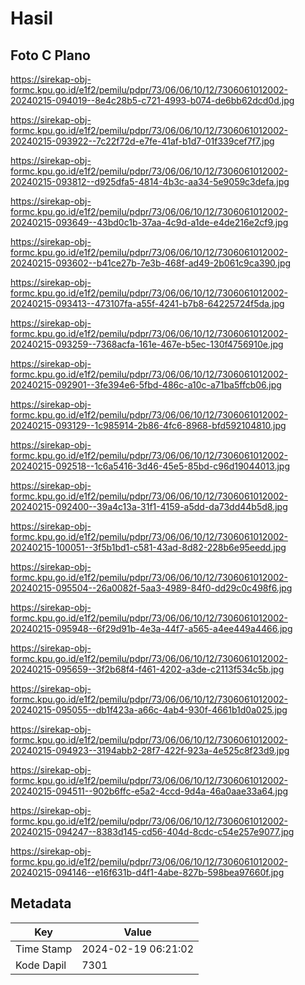 # Hasil

## Foto C Plano

https://sirekap-obj-formc.kpu.go.id/e1f2/pemilu/pdpr/73/06/06/10/12/7306061012002-20240215-094019--8e4c28b5-c721-4993-b074-de6bb62dcd0d.jpg

https://sirekap-obj-formc.kpu.go.id/e1f2/pemilu/pdpr/73/06/06/10/12/7306061012002-20240215-093922--7c22f72d-e7fe-41af-b1d7-01f339cef7f7.jpg

https://sirekap-obj-formc.kpu.go.id/e1f2/pemilu/pdpr/73/06/06/10/12/7306061012002-20240215-093812--d925dfa5-4814-4b3c-aa34-5e9059c3defa.jpg

https://sirekap-obj-formc.kpu.go.id/e1f2/pemilu/pdpr/73/06/06/10/12/7306061012002-20240215-093649--43bd0c1b-37aa-4c9d-a1de-e4de216e2cf9.jpg

https://sirekap-obj-formc.kpu.go.id/e1f2/pemilu/pdpr/73/06/06/10/12/7306061012002-20240215-093602--b41ce27b-7e3b-468f-ad49-2b061c9ca390.jpg

https://sirekap-obj-formc.kpu.go.id/e1f2/pemilu/pdpr/73/06/06/10/12/7306061012002-20240215-093413--473107fa-a55f-4241-b7b8-64225724f5da.jpg

https://sirekap-obj-formc.kpu.go.id/e1f2/pemilu/pdpr/73/06/06/10/12/7306061012002-20240215-093259--7368acfa-161e-467e-b5ec-130f4756910e.jpg

https://sirekap-obj-formc.kpu.go.id/e1f2/pemilu/pdpr/73/06/06/10/12/7306061012002-20240215-092901--3fe394e6-5fbd-486c-a10c-a71ba5ffcb06.jpg

https://sirekap-obj-formc.kpu.go.id/e1f2/pemilu/pdpr/73/06/06/10/12/7306061012002-20240215-093129--1c985914-2b86-4fc6-8968-bfd592104810.jpg

https://sirekap-obj-formc.kpu.go.id/e1f2/pemilu/pdpr/73/06/06/10/12/7306061012002-20240215-092518--1c6a5416-3d46-45e5-85bd-c96d19044013.jpg

https://sirekap-obj-formc.kpu.go.id/e1f2/pemilu/pdpr/73/06/06/10/12/7306061012002-20240215-092400--39a4c13a-31f1-4159-a5dd-da73dd44b5d8.jpg

https://sirekap-obj-formc.kpu.go.id/e1f2/pemilu/pdpr/73/06/06/10/12/7306061012002-20240215-100051--3f5b1bd1-c581-43ad-8d82-228b6e95eedd.jpg

https://sirekap-obj-formc.kpu.go.id/e1f2/pemilu/pdpr/73/06/06/10/12/7306061012002-20240215-095504--26a0082f-5aa3-4989-84f0-dd29c0c498f6.jpg

https://sirekap-obj-formc.kpu.go.id/e1f2/pemilu/pdpr/73/06/06/10/12/7306061012002-20240215-095948--6f29d91b-4e3a-44f7-a565-a4ee449a4466.jpg

https://sirekap-obj-formc.kpu.go.id/e1f2/pemilu/pdpr/73/06/06/10/12/7306061012002-20240215-095659--3f2b68f4-f461-4202-a3de-c2113f534c5b.jpg

https://sirekap-obj-formc.kpu.go.id/e1f2/pemilu/pdpr/73/06/06/10/12/7306061012002-20240215-095055--db1f423a-a66c-4ab4-930f-4661b1d0a025.jpg

https://sirekap-obj-formc.kpu.go.id/e1f2/pemilu/pdpr/73/06/06/10/12/7306061012002-20240215-094923--3194abb2-28f7-422f-923a-4e525c8f23d9.jpg

https://sirekap-obj-formc.kpu.go.id/e1f2/pemilu/pdpr/73/06/06/10/12/7306061012002-20240215-094511--902b6ffc-e5a2-4ccd-9d4a-46a0aae33a64.jpg

https://sirekap-obj-formc.kpu.go.id/e1f2/pemilu/pdpr/73/06/06/10/12/7306061012002-20240215-094247--8383d145-cd56-404d-8cdc-c54e257e9077.jpg

https://sirekap-obj-formc.kpu.go.id/e1f2/pemilu/pdpr/73/06/06/10/12/7306061012002-20240215-094146--e16f631b-d4f1-4abe-827b-598bea97660f.jpg


## Metadata

| Key        | Value               |
| ---------- | ------------------- |
| Time Stamp | 2024-02-19 06:21:02 |
| Kode Dapil | 7301                |



